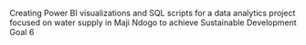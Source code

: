 Creating Power BI visualizations and SQL scripts for a data analytics project focused on water supply in Maji Ndogo to achieve Sustainable Development Goal 6
